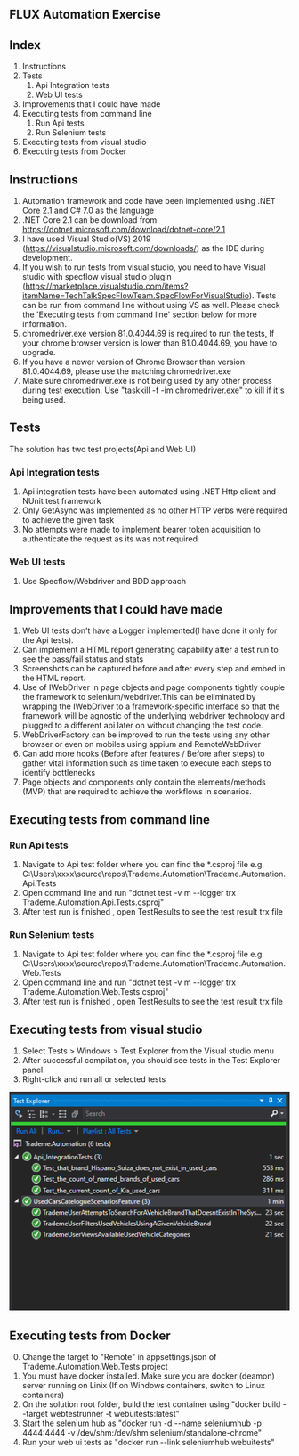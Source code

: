 ## FLUX Automation Exercise

## Index

1. Instructions
1. Tests
    1. Api Integration tests
    1. Web UI tests
1. Improvements that I could have made
1. Executing tests from command line
    1. Run Api tests
    1. Run Selenium tests
1. Executing tests from visual studio 
1. Executing tests from Docker

## Instructions

1. Automation framework and code have been implemented using .NET Core 2.1 and C# 7.0 as the language 
2. .NET Core 2.1 can be download from https://dotnet.microsoft.com/download/dotnet-core/2.1
3. I have used Visual Studio(VS) 2019 (https://visualstudio.microsoft.com/downloads/) as the IDE during development. 
4. If you wish to run tests from visual studio, you need to have Visual studio with specflow visual studio plugin (https://marketplace.visualstudio.com/items?itemName=TechTalkSpecFlowTeam.SpecFlowForVisualStudio). Tests can be run from command line without using VS as well. Please check the 'Executing tests from command line' section below for more information.
5. chromedriver.exe version 81.0.4044.69 is required to run the tests, If your chrome browser version is lower than 81.0.4044.69, you have to upgrade.
6. If you have a newer version of Chrome Browser than version 81.0.4044.69, please use the matching chromedriver.exe
7. Make sure chromedriver.exe is not being used by any other process during test execution. Use "taskkill -f -im chromedriver.exe" to kill if it's being used.


## Tests

The solution has two test projects(Api and Web UI)

### Api Integration tests

1. Api integration tests have been automated using .NET Http client and NUnit test framework
2. Only GetAsync was implemented as no other HTTP verbs were required to achieve the given task
3. No attempts were made to implement bearer token acquisition to authenticate the request as its was not required

### Web UI tests

1. Use Specflow/Webdriver and BDD approach

## Improvements that I could have made

1. Web UI tests don't have a Logger implemented(I have done it only for the Api tests).
2. Can implement a HTML report generating capability after a test run to see the pass/fail status and stats
3. Screenshots can be captured before and after every step and embed in the HTML report.
4. Use of IWebDriver in page objects and page components tightly couple the framework to selenium/webdriver.This can be eliminated by wrapping the IWebDriver to a framework-specific interface so that the framework will be agnostic of the underlying webdriver technology and plugged to a different api later on without changing the test code.
5. WebDriverFactory can be improved to run the tests using any other browser or even on mobiles using appium and RemoteWebDriver
6. Can add more hooks (Before after features / Before after steps) to gather vital information such as time taken to execute each steps to identify bottlenecks
7. Page objects and components only contain the elements/methods (MVP) that are required to achieve the workflows in scenarios.

## Executing tests from command line

### Run Api tests

1. Navigate to Api test folder where you can find the *.csproj file e.g. C:\Users\xxxx\source\repos\Trademe.Automation\Trademe.Automation.Api.Tests
2. Open command line and run "dotnet test -v m --logger trx Trademe.Automation.Api.Tests.csproj"
3. After test run is finished , open TestResults to see the test result trx file

### Run Selenium tests
1. Navigate to Api test folder where you can find the *.csproj file e.g. 
C:\Users\xxxx\source\repos\Trademe.Automation\Trademe.Automation.Web.Tests
2. Open command line and run "dotnet test -v m --logger trx Trademe.Automation.Web.Tests.csproj"
3. After test run is finished , open TestResults to see the test result trx file

## Executing tests from visual studio 

1. Select Tests > Windows > Test Explorer from the Visual studio menu
2. After successful compilation, you should see tests in the Test Explorer panel.
3. Right-click and run all or selected tests

![Test Example](example.png)

## Executing tests from Docker

0. Change the target to "Remote" in appsettings.json of Trademe.Automation.Web.Tests project
1. You must have docker installed. Make sure you are docker (deamon) server running on Linix (If on Windows containers, switch to Linux containers)
2. On the solution root folder, build the test container using "docker build --target webtestrunner -t webuitests:latest"
3. Start the selenium hub as "docker run -d --name seleniumhub -p 4444:4444 -v /dev/shm:/dev/shm selenium/standalone-chrome"
4. Run your web ui tests as "docker run --link seleniumhub webuitests"
